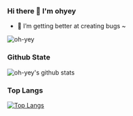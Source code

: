 ### Hi there 👋 I'm ohyey
- 🌱 I’m getting better at creating bugs ~

<p> <img src="https://komarev.com/ghpvc/?username=oh-yey&&style=flat-square" alt="oh-yey" /> </p>

### Github State
![oh-yey's github stats](https://github-readme-stats.vercel.app/api?username=oh-yey&show_icons=true&theme=default&count_private=true)

### Top Langs
[![Top Langs](https://github-readme-stats.vercel.app/api/top-langs/?username=oh-yey)](https://github.com/oh-yey/)
